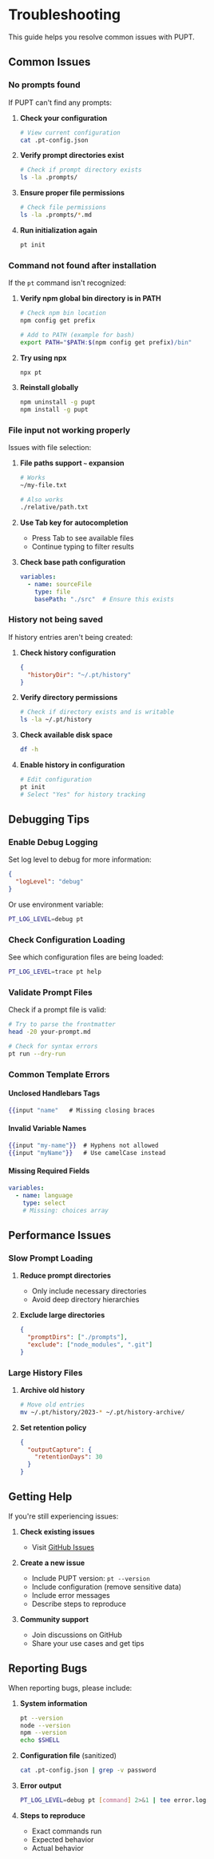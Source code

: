 # Troubleshooting

This guide helps you resolve common issues with PUPT.

## Common Issues

### No prompts found

If PUPT can't find any prompts:

1. **Check your configuration**
   ```bash
   # View current configuration
   cat .pt-config.json
   ```

2. **Verify prompt directories exist**
   ```bash
   # Check if prompt directory exists
   ls -la .prompts/
   ```

3. **Ensure proper file permissions**
   ```bash
   # Check file permissions
   ls -la .prompts/*.md
   ```

4. **Run initialization again**
   ```bash
   pt init
   ```

### Command not found after installation

If the `pt` command isn't recognized:

1. **Verify npm global bin directory is in PATH**
   ```bash
   # Check npm bin location
   npm config get prefix
   
   # Add to PATH (example for bash)
   export PATH="$PATH:$(npm config get prefix)/bin"
   ```

2. **Try using npx**
   ```bash
   npx pt
   ```

3. **Reinstall globally**
   ```bash
   npm uninstall -g pupt
   npm install -g pupt
   ```

### File input not working properly

Issues with file selection:

1. **File paths support `~` expansion**
   ```bash
   # Works
   ~/my-file.txt
   
   # Also works
   ./relative/path.txt
   ```

2. **Use Tab key for autocompletion**
   - Press Tab to see available files
   - Continue typing to filter results

3. **Check base path configuration**
   ```yaml
   variables:
     - name: sourceFile
       type: file
       basePath: "./src"  # Ensure this exists
   ```

### History not being saved

If history entries aren't being created:

1. **Check history configuration**
   ```json
   {
     "historyDir": "~/.pt/history"
   }
   ```

2. **Verify directory permissions**
   ```bash
   # Check if directory exists and is writable
   ls -la ~/.pt/history
   ```

3. **Check available disk space**
   ```bash
   df -h
   ```

4. **Enable history in configuration**
   ```bash
   # Edit configuration
   pt init
   # Select "Yes" for history tracking
   ```

## Debugging Tips

### Enable Debug Logging

Set log level to debug for more information:

```json
{
  "logLevel": "debug"
}
```

Or use environment variable:
```bash
PT_LOG_LEVEL=debug pt
```

### Check Configuration Loading

See which configuration files are being loaded:

```bash
PT_LOG_LEVEL=trace pt help
```

### Validate Prompt Files

Check if a prompt file is valid:

```bash
# Try to parse the frontmatter
head -20 your-prompt.md

# Check for syntax errors
pt run --dry-run
```

### Common Template Errors

#### Unclosed Handlebars Tags
```handlebars
{{input "name"   # Missing closing braces
```

#### Invalid Variable Names
```handlebars
{{input "my-name"}}  # Hyphens not allowed
{{input "myName"}}   # Use camelCase instead
```

#### Missing Required Fields
```yaml
variables:
  - name: language
    type: select
    # Missing: choices array
```

## Performance Issues

### Slow Prompt Loading

1. **Reduce prompt directories**
   - Only include necessary directories
   - Avoid deep directory hierarchies

2. **Exclude large directories**
   ```json
   {
     "promptDirs": ["./prompts"],
     "exclude": ["node_modules", ".git"]
   }
   ```

### Large History Files

1. **Archive old history**
   ```bash
   # Move old entries
   mv ~/.pt/history/2023-* ~/.pt/history-archive/
   ```

2. **Set retention policy**
   ```json
   {
     "outputCapture": {
       "retentionDays": 30
     }
   }
   ```

## Getting Help

If you're still experiencing issues:

1. **Check existing issues**
   - Visit [GitHub Issues](https://github.com/apowers313/pupt/issues)

2. **Create a new issue**
   - Include PUPT version: `pt --version`
   - Include configuration (remove sensitive data)
   - Include error messages
   - Describe steps to reproduce

3. **Community support**
   - Join discussions on GitHub
   - Share your use cases and get tips

## Reporting Bugs

When reporting bugs, please include:

1. **System information**
   ```bash
   pt --version
   node --version
   npm --version
   echo $SHELL
   ```

2. **Configuration file** (sanitized)
   ```bash
   cat .pt-config.json | grep -v password
   ```

3. **Error output**
   ```bash
   PT_LOG_LEVEL=debug pt [command] 2>&1 | tee error.log
   ```

4. **Steps to reproduce**
   - Exact commands run
   - Expected behavior
   - Actual behavior